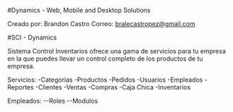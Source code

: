 #Dynamics - Web, Mobile and Desktop Solutions

Creado por: Brandon Castro
				Correo: bralecastropez@gmail.com

#SCI - Dynamics

Sistema Control Inventarios ofrece una gama de servicios para tu empresa en la que 
puedes llevar un control completo de los productos de tu empresa.

Servicios:
	-Categorias
	-Productos
	-Pedidos
	-Usuarios
	-Empleados
	-Reportes
	-Clientes
	-Ventas
	-Compras
	-Caja Chica
	-Inventarios

Empleados:
	--Roles
	--Modulos
